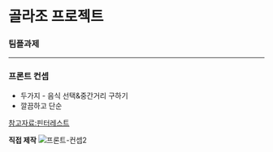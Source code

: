 # 골라조 프로젝트
### 팀플과제

----------------------------------------------------------
 ### 프론트 컨셉
 
 + 두가지 - 음식 선택&중간거리 구하기
 + 깔끔하고 단순
 

[참고자료:핀터레스트](https://www.pinterest.co.kr/)



**직접 제작**
![프론트-컨셉2](https://user-images.githubusercontent.com/78532880/115429017-f3af7880-a23d-11eb-9ca4-c2256c284a09.jpg)

